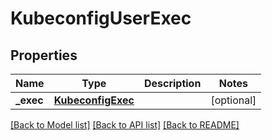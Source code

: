 # KubeconfigUserExec

## Properties
Name | Type | Description | Notes
------------ | ------------- | ------------- | -------------
**_exec** | [**KubeconfigExec**](KubeconfigExec.md) |  | [optional] 

[[Back to Model list]](../README.md#documentation-for-models) [[Back to API list]](../README.md#documentation-for-api-endpoints) [[Back to README]](../README.md)



